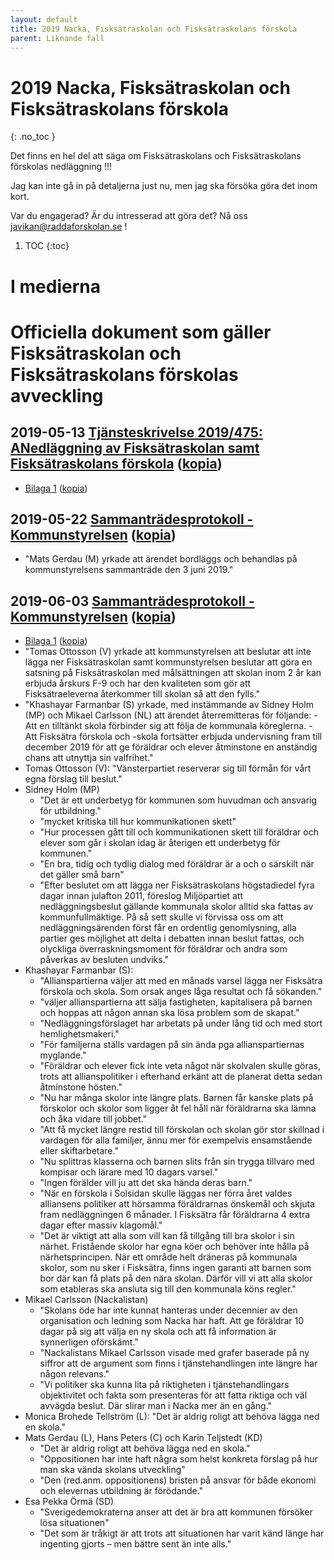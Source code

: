 ```yaml
---
layout: default
title: 2019 Nacka, Fisksätraskolan och Fisksätraskolans förskola
parent: Liknande fall
---
```


# 2019 Nacka, Fisksätraskolan och Fisksätraskolans förskola
{: .no_toc }

Det finns en hel del att säga om Fisksätraskolans och Fisksätraskolans förskolas nedläggning !!!

Jag kan inte gå in på detaljerna just nu, men jag ska försöka göra det inom kort.

Var du engagerad? Är du intresserad att göra det? Nå oss javikan@raddaforskolan.se !


1. TOC
{:toc}


# I medierna


# Officiella dokument som gäller Fisksätraskolan och Fisksätraskolans förskolas avveckling

## **2019-05-13** [Tjänsteskrivelse 2019/475: ANedläggning av Fisksätraskolan samt Fisksätraskolans förskola](https://handlingar.nacka.se/handlingar/Kommunstyrelsen//2019/KS_2019-05-13/37_Fisksätraskolan_nedläggning/37_a_tjskr_fisksätraskolan_nedläggning.pdf) ([kopia](./Kommunstyrelsen//2019/KS_2019-05-13/37_Fisksätraskolan_nedläggning/37_a_tjskr_fisksätraskolan_nedläggning.pdf))
  * [Bilaga 1](https://handlingar.nacka.se/handlingar/Kommunstyrelsen//2019/KS_2019-05-13/37_Fisksätraskolan_nedläggning/37_b_risk_och_konsekvensanalys_fisksätraskolan.pdf) ([kopia](./Kommunstyrelsen//2019/KS_2019-05-13/37_Fisksätraskolan_nedläggning/37_b_risk_och_konsekvensanalys_fisksätraskolan.pdf))

## **2019-05-22** [Sammanträdesprotokoll - Kommunstyrelsen](https://handlingar.nacka.se/handlingar/Kommunstyrelsen//2019/KS_2019-05-13/00_Protokoll_KS_2019-05-13.pdf) ([kopia](./Kommunstyrelsen//2019/KS_2019-05-13/00_Protokoll_KS_2019-05-13.pdf))
  * "Mats Gerdau (M) yrkade att ärendet bordläggs och behandlas på kommunstyrelsens sammanträde den 3 juni 2019."

## **2019-06-03** [Sammanträdesprotokoll - Kommunstyrelsen](https://handlingar.nacka.se/handlingar/Kommunstyrelsen//2019/KS_2019-06-03/00_KS_190603_Protokoll.pdf) ([kopia](./Kommunstyrelsen//2019/KS_2019-06-03/00_KS_190603_Protokoll.pdf))
  * [Bilaga 1](https://handlingar.nacka.se/handlingar/Kommunstyrelsen//2019/KS_2019-06-03/00_ks_190603_Protokollsbilaga_1_§176_Nedläggning_fisksätraskola.pdf) ([kopia](Kommunstyrelsen//2019/KS_2019-06-03/00_ks_190603_Protokollsbilaga_1_§176_Nedläggning_fisksätraskola.pdf))
  * "Tomas Ottosson (V) yrkade att kommunstyrelsen att beslutar att inte lägga ner Fisksätraskolan samt kommunstyrelsen beslutar att göra en satsning på Fisksätraskolan med målsättningen att skolan inom 2 år kan erbjuda årskurs F-9 och har den kvaliteten som gör att Fisksätraeleverna återkommer till skolan så att den fylls."
  * "Khashayar Farmanbar (S) yrkade, med instämmande av Sidney Holm (MP) och Mikael Carlsson (NL) att ärendet återremitteras för följande: - Att en tilltänkt skola förbinder sig att följa de kommunala köreglerna. - Att Fisksätra förskola och -skola fortsätter erbjuda undervisning fram till december 2019 för att ge föräldrar och elever åtminstone en anständig chans att utnyttja sin valfrihet."
  * Tomas Ottosson (V): "Vänsterpartiet reserverar sig till förmån för vårt egna förslag till beslut."
  * Sidney Holm (MP)
    * "Det är ett underbetyg för kommunen som huvudman och ansvarig för utbildning."
    * "mycket kritiska till hur kommunikationen skett"
    * "Hur processen gått till och kommunikationen skett till föräldrar och elever som går i skolan idag är återigen ett underbetyg för kommunen."
    * "En bra, tidig och tydlig dialog med föräldrar är a och o särskilt när det gäller små barn"
    * "Efter beslutet om att lägga ner Fisksätraskolans högstadiedel fyra dagar innan julafton 2011, föreslog Miljöpartiet att nedläggningsbeslut gällande kommunala skolor alltid ska fattas av kommunfullmäktige. På så sett skulle vi förvissa oss om att nedläggningsärenden först får en ordentlig genomlysning, alla partier ges möjlighet att delta i debatten innan beslut fattas, och olyckliga överraskningsmoment för föräldrar och andra som påverkas av besluten undviks."
  * Khashayar Farmanbar (S):
    * "Allianspartierna väljer att med en månads varsel lägga ner Fisksätra förskola och skola. Som orsak anges låga resultat och få sökanden."
    * "väljer allianspartierna att sälja fastigheten, kapitalisera på barnen och hoppas att någon annan ska lösa problem som de skapat."
    * "Nedläggningsförslaget har arbetats på under lång tid och med stort hemlighetsmakeri."
    * "För familjerna ställs vardagen på sin ända pga allianspartiernas myglande."
    * "Föräldrar och elever fick inte veta något när skolvalen skulle göras, trots att allianspolitiker i efterhand erkänt att de planerat detta sedan åtminstone hösten."
    * "Nu har många skolor inte längre plats. Barnen får kanske plats på förskolor och skolor som ligger åt fel håll när föräldrarna ska lämna och åka vidare till jobbet."
    * "Att få mycket längre restid till förskolan och skolan gör stor skillnad i vardagen för alla familjer, ännu mer för exempelvis ensamstående eller skiftarbetare."
    * "Nu splittras klasserna och barnen slits från sin trygga tillvaro med kompisar och lärare med 10 dagars varsel."
    * "Ingen förälder vill ju att det ska hända deras barn."
    * "När en förskola i Solsidan skulle läggas ner förra året valdes alliansens politiker att hörsamma föräldrarnas önskemål och skjuta fram nedläggningen 6 månader. I Fisksätra får föräldrarna 4 extra dagar efter massiv klagomål."
    * "Det är viktigt att alla som vill kan få tillgång till bra skolor i sin närhet. Fristående skolor har egna köer och behöver inte hålla på närhetsprincipen. När ett område helt dräneras på kommunala skolor, som nu sker i Fisksätra, finns ingen garanti att barnen som bor där kan få plats på den nära skolan. Därför vill vi att alla skolor som etableras ska ansluta sig till den kommunala köns regler."
  * Mikael Carlsson (Nackalistan)
    * "Skolans öde har inte kunnat hanteras under decennier av den organisation och ledning som Nacka har haft. Att ge föräldrar 10 dagar på sig att välja en ny skola och att få information är synnerligen oförskämt."
    * "Nackalistans Mikael Carlsson visade med grafer baserade på ny siffror att de argument som finns i tjänstehandlingen inte längre har någon relevans."
    * "Vi politiker ska kunna lita på riktigheten i tjänstehandlingars objektivitet och fakta som presenteras för att fatta riktiga och väl avvägda beslut. Där slirar man i Nacka mer än en gång."
  * Monica Brohede Tellström (L): "Det är aldrig roligt att behöva lägga ned en skola."
  * Mats Gerdau (L), Hans Peters (C) och Karin Teljstedt (KD)
    * "Det är aldrig roligt att behöva lägga ned en skola."
    * "Oppositionen har inte haft några som helst konkreta förslag på hur man ska vända skolans utveckling"
    * "Den (red.anm. oppositionens) bristen på ansvar för både ekonomi och elevernas utbildning är förödande."
  * Esa Pekka Örmä (SD)
    * "Sverigedemokraterna anser att det är bra att kommunen försöker lösa situationen"
    * "Det som är tråkigt är att trots att situationen har varit känd länge har ingenting gjorts – men bättre sent än inte alls."
